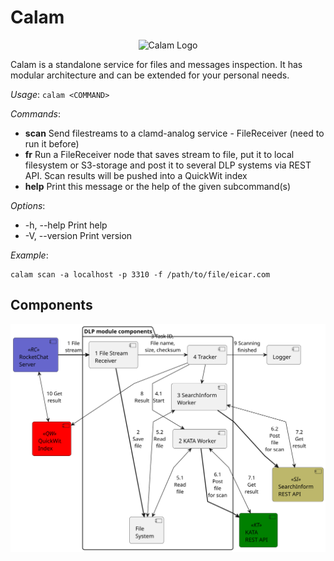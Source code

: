 # Calam

<p align="center">
  <img src="https://github.com/verbasu/calam/blob/main/docs/images/calam_logo.png?raw=true" alt="Calam Logo"/>
</p>

Calam is a standalone service for files and messages inspection. It has modular architecture and can be extended for your personal needs.

_Usage_: `calam <COMMAND>`

_Commands_:
-  __scan__  Send filestreams to a clamd-analog service - FileReceiver (need to run it before)
-  __fr__    Run a FileReceiver node that saves stream to file, put it to local filesystem or S3-storage and post it to several DLP systems via REST API. Scan results will be pushed into a QuickWit index
-  __help__  Print this message or the help of the given subcommand(s)

_Options_:
-  -h, --help     Print help
-  -V, --version  Print version

_Example_:

```
calam scan -a localhost -p 3310 -f /path/to/file/eicar.com
```

## Components

![Components](docs/images/comp_diag_1.svg)


